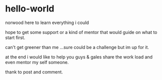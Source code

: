 # hello-world

norwood here to learn everything i could

hope to get some support or a kind of mentor that would guide 
on what to start first.

can't get greener than me ...sure could be a challenge but im up for it.

at the end i would like to help you guys & gales share the work load and even mentor my self someone.



thank to post and comment.
